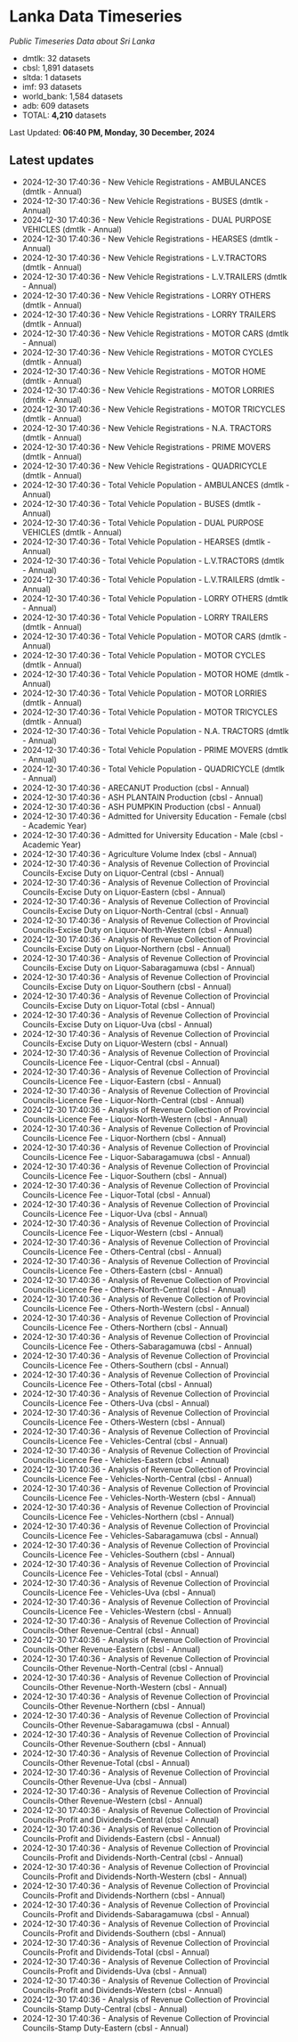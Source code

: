 # Lanka Data Timeseries
*Public Timeseries Data about Sri Lanka*

* dmtlk: 32 datasets
* cbsl: 1,891 datasets
* sltda: 1 datasets
* imf: 93 datasets
* world_bank: 1,584 datasets
* adb: 609 datasets
* TOTAL: **4,210** datasets

Last Updated: **06:40 PM, Monday, 30 December, 2024**

## Latest updates

* 2024-12-30 17:40:36 - New Vehicle Registrations - AMBULANCES (dmtlk - Annual)
* 2024-12-30 17:40:36 - New Vehicle Registrations - BUSES (dmtlk - Annual)
* 2024-12-30 17:40:36 - New Vehicle Registrations - DUAL PURPOSE VEHICLES (dmtlk - Annual)
* 2024-12-30 17:40:36 - New Vehicle Registrations - HEARSES (dmtlk - Annual)
* 2024-12-30 17:40:36 - New Vehicle Registrations - L.V.TRACTORS (dmtlk - Annual)
* 2024-12-30 17:40:36 - New Vehicle Registrations - L.V.TRAILERS (dmtlk - Annual)
* 2024-12-30 17:40:36 - New Vehicle Registrations - LORRY OTHERS (dmtlk - Annual)
* 2024-12-30 17:40:36 - New Vehicle Registrations - LORRY TRAILERS (dmtlk - Annual)
* 2024-12-30 17:40:36 - New Vehicle Registrations - MOTOR CARS (dmtlk - Annual)
* 2024-12-30 17:40:36 - New Vehicle Registrations - MOTOR CYCLES (dmtlk - Annual)
* 2024-12-30 17:40:36 - New Vehicle Registrations - MOTOR HOME (dmtlk - Annual)
* 2024-12-30 17:40:36 - New Vehicle Registrations - MOTOR LORRIES (dmtlk - Annual)
* 2024-12-30 17:40:36 - New Vehicle Registrations - MOTOR TRICYCLES (dmtlk - Annual)
* 2024-12-30 17:40:36 - New Vehicle Registrations - N.A. TRACTORS (dmtlk - Annual)
* 2024-12-30 17:40:36 - New Vehicle Registrations - PRIME MOVERS (dmtlk - Annual)
* 2024-12-30 17:40:36 - New Vehicle Registrations - QUADRICYCLE (dmtlk - Annual)
* 2024-12-30 17:40:36 - Total Vehicle Population - AMBULANCES (dmtlk - Annual)
* 2024-12-30 17:40:36 - Total Vehicle Population - BUSES (dmtlk - Annual)
* 2024-12-30 17:40:36 - Total Vehicle Population - DUAL PURPOSE VEHICLES (dmtlk - Annual)
* 2024-12-30 17:40:36 - Total Vehicle Population - HEARSES (dmtlk - Annual)
* 2024-12-30 17:40:36 - Total Vehicle Population - L.V.TRACTORS (dmtlk - Annual)
* 2024-12-30 17:40:36 - Total Vehicle Population - L.V.TRAILERS (dmtlk - Annual)
* 2024-12-30 17:40:36 - Total Vehicle Population - LORRY OTHERS (dmtlk - Annual)
* 2024-12-30 17:40:36 - Total Vehicle Population - LORRY TRAILERS (dmtlk - Annual)
* 2024-12-30 17:40:36 - Total Vehicle Population - MOTOR CARS (dmtlk - Annual)
* 2024-12-30 17:40:36 - Total Vehicle Population - MOTOR CYCLES (dmtlk - Annual)
* 2024-12-30 17:40:36 - Total Vehicle Population - MOTOR HOME (dmtlk - Annual)
* 2024-12-30 17:40:36 - Total Vehicle Population - MOTOR LORRIES (dmtlk - Annual)
* 2024-12-30 17:40:36 - Total Vehicle Population - MOTOR TRICYCLES (dmtlk - Annual)
* 2024-12-30 17:40:36 - Total Vehicle Population - N.A. TRACTORS (dmtlk - Annual)
* 2024-12-30 17:40:36 - Total Vehicle Population - PRIME MOVERS (dmtlk - Annual)
* 2024-12-30 17:40:36 - Total Vehicle Population - QUADRICYCLE (dmtlk - Annual)
* 2024-12-30 17:40:36 - ARECANUT Production (cbsl - Annual)
* 2024-12-30 17:40:36 - ASH PLANTAIN Production (cbsl - Annual)
* 2024-12-30 17:40:36 - ASH PUMPKIN Production (cbsl - Annual)
* 2024-12-30 17:40:36 - Admitted for University Education - Female (cbsl - Academic Year)
* 2024-12-30 17:40:36 - Admitted for University Education - Male (cbsl - Academic Year)
* 2024-12-30 17:40:36 - Agriculture Volume Index (cbsl - Annual)
* 2024-12-30 17:40:36 - Analysis of Revenue Collection of Provincial Councils-Excise Duty on Liquor-Central (cbsl - Annual)
* 2024-12-30 17:40:36 - Analysis of Revenue Collection of Provincial Councils-Excise Duty on Liquor-Eastern (cbsl - Annual)
* 2024-12-30 17:40:36 - Analysis of Revenue Collection of Provincial Councils-Excise Duty on Liquor-North-Central (cbsl - Annual)
* 2024-12-30 17:40:36 - Analysis of Revenue Collection of Provincial Councils-Excise Duty on Liquor-North-Western (cbsl - Annual)
* 2024-12-30 17:40:36 - Analysis of Revenue Collection of Provincial Councils-Excise Duty on Liquor-Northern (cbsl - Annual)
* 2024-12-30 17:40:36 - Analysis of Revenue Collection of Provincial Councils-Excise Duty on Liquor-Sabaragamuwa (cbsl - Annual)
* 2024-12-30 17:40:36 - Analysis of Revenue Collection of Provincial Councils-Excise Duty on Liquor-Southern (cbsl - Annual)
* 2024-12-30 17:40:36 - Analysis of Revenue Collection of Provincial Councils-Excise Duty on Liquor-Total (cbsl - Annual)
* 2024-12-30 17:40:36 - Analysis of Revenue Collection of Provincial Councils-Excise Duty on Liquor-Uva (cbsl - Annual)
* 2024-12-30 17:40:36 - Analysis of Revenue Collection of Provincial Councils-Excise Duty on Liquor-Western (cbsl - Annual)
* 2024-12-30 17:40:36 - Analysis of Revenue Collection of Provincial Councils-Licence Fee - Liquor-Central (cbsl - Annual)
* 2024-12-30 17:40:36 - Analysis of Revenue Collection of Provincial Councils-Licence Fee - Liquor-Eastern (cbsl - Annual)
* 2024-12-30 17:40:36 - Analysis of Revenue Collection of Provincial Councils-Licence Fee - Liquor-North-Central (cbsl - Annual)
* 2024-12-30 17:40:36 - Analysis of Revenue Collection of Provincial Councils-Licence Fee - Liquor-North-Western (cbsl - Annual)
* 2024-12-30 17:40:36 - Analysis of Revenue Collection of Provincial Councils-Licence Fee - Liquor-Northern (cbsl - Annual)
* 2024-12-30 17:40:36 - Analysis of Revenue Collection of Provincial Councils-Licence Fee - Liquor-Sabaragamuwa (cbsl - Annual)
* 2024-12-30 17:40:36 - Analysis of Revenue Collection of Provincial Councils-Licence Fee - Liquor-Southern (cbsl - Annual)
* 2024-12-30 17:40:36 - Analysis of Revenue Collection of Provincial Councils-Licence Fee - Liquor-Total (cbsl - Annual)
* 2024-12-30 17:40:36 - Analysis of Revenue Collection of Provincial Councils-Licence Fee - Liquor-Uva (cbsl - Annual)
* 2024-12-30 17:40:36 - Analysis of Revenue Collection of Provincial Councils-Licence Fee - Liquor-Western (cbsl - Annual)
* 2024-12-30 17:40:36 - Analysis of Revenue Collection of Provincial Councils-Licence Fee - Others-Central (cbsl - Annual)
* 2024-12-30 17:40:36 - Analysis of Revenue Collection of Provincial Councils-Licence Fee - Others-Eastern (cbsl - Annual)
* 2024-12-30 17:40:36 - Analysis of Revenue Collection of Provincial Councils-Licence Fee - Others-North-Central (cbsl - Annual)
* 2024-12-30 17:40:36 - Analysis of Revenue Collection of Provincial Councils-Licence Fee - Others-North-Western (cbsl - Annual)
* 2024-12-30 17:40:36 - Analysis of Revenue Collection of Provincial Councils-Licence Fee - Others-Northern (cbsl - Annual)
* 2024-12-30 17:40:36 - Analysis of Revenue Collection of Provincial Councils-Licence Fee - Others-Sabaragamuwa (cbsl - Annual)
* 2024-12-30 17:40:36 - Analysis of Revenue Collection of Provincial Councils-Licence Fee - Others-Southern (cbsl - Annual)
* 2024-12-30 17:40:36 - Analysis of Revenue Collection of Provincial Councils-Licence Fee - Others-Total (cbsl - Annual)
* 2024-12-30 17:40:36 - Analysis of Revenue Collection of Provincial Councils-Licence Fee - Others-Uva (cbsl - Annual)
* 2024-12-30 17:40:36 - Analysis of Revenue Collection of Provincial Councils-Licence Fee - Others-Western (cbsl - Annual)
* 2024-12-30 17:40:36 - Analysis of Revenue Collection of Provincial Councils-Licence Fee - Vehicles-Central (cbsl - Annual)
* 2024-12-30 17:40:36 - Analysis of Revenue Collection of Provincial Councils-Licence Fee - Vehicles-Eastern (cbsl - Annual)
* 2024-12-30 17:40:36 - Analysis of Revenue Collection of Provincial Councils-Licence Fee - Vehicles-North-Central (cbsl - Annual)
* 2024-12-30 17:40:36 - Analysis of Revenue Collection of Provincial Councils-Licence Fee - Vehicles-North-Western (cbsl - Annual)
* 2024-12-30 17:40:36 - Analysis of Revenue Collection of Provincial Councils-Licence Fee - Vehicles-Northern (cbsl - Annual)
* 2024-12-30 17:40:36 - Analysis of Revenue Collection of Provincial Councils-Licence Fee - Vehicles-Sabaragamuwa (cbsl - Annual)
* 2024-12-30 17:40:36 - Analysis of Revenue Collection of Provincial Councils-Licence Fee - Vehicles-Southern (cbsl - Annual)
* 2024-12-30 17:40:36 - Analysis of Revenue Collection of Provincial Councils-Licence Fee - Vehicles-Total (cbsl - Annual)
* 2024-12-30 17:40:36 - Analysis of Revenue Collection of Provincial Councils-Licence Fee - Vehicles-Uva (cbsl - Annual)
* 2024-12-30 17:40:36 - Analysis of Revenue Collection of Provincial Councils-Licence Fee - Vehicles-Western (cbsl - Annual)
* 2024-12-30 17:40:36 - Analysis of Revenue Collection of Provincial Councils-Other Revenue-Central (cbsl - Annual)
* 2024-12-30 17:40:36 - Analysis of Revenue Collection of Provincial Councils-Other Revenue-Eastern (cbsl - Annual)
* 2024-12-30 17:40:36 - Analysis of Revenue Collection of Provincial Councils-Other Revenue-North-Central (cbsl - Annual)
* 2024-12-30 17:40:36 - Analysis of Revenue Collection of Provincial Councils-Other Revenue-North-Western (cbsl - Annual)
* 2024-12-30 17:40:36 - Analysis of Revenue Collection of Provincial Councils-Other Revenue-Northern (cbsl - Annual)
* 2024-12-30 17:40:36 - Analysis of Revenue Collection of Provincial Councils-Other Revenue-Sabaragamuwa (cbsl - Annual)
* 2024-12-30 17:40:36 - Analysis of Revenue Collection of Provincial Councils-Other Revenue-Southern (cbsl - Annual)
* 2024-12-30 17:40:36 - Analysis of Revenue Collection of Provincial Councils-Other Revenue-Total (cbsl - Annual)
* 2024-12-30 17:40:36 - Analysis of Revenue Collection of Provincial Councils-Other Revenue-Uva (cbsl - Annual)
* 2024-12-30 17:40:36 - Analysis of Revenue Collection of Provincial Councils-Other Revenue-Western (cbsl - Annual)
* 2024-12-30 17:40:36 - Analysis of Revenue Collection of Provincial Councils-Profit and Dividends-Central (cbsl - Annual)
* 2024-12-30 17:40:36 - Analysis of Revenue Collection of Provincial Councils-Profit and Dividends-Eastern (cbsl - Annual)
* 2024-12-30 17:40:36 - Analysis of Revenue Collection of Provincial Councils-Profit and Dividends-North-Central (cbsl - Annual)
* 2024-12-30 17:40:36 - Analysis of Revenue Collection of Provincial Councils-Profit and Dividends-North-Western (cbsl - Annual)
* 2024-12-30 17:40:36 - Analysis of Revenue Collection of Provincial Councils-Profit and Dividends-Northern (cbsl - Annual)
* 2024-12-30 17:40:36 - Analysis of Revenue Collection of Provincial Councils-Profit and Dividends-Sabaragamuwa (cbsl - Annual)
* 2024-12-30 17:40:36 - Analysis of Revenue Collection of Provincial Councils-Profit and Dividends-Southern (cbsl - Annual)
* 2024-12-30 17:40:36 - Analysis of Revenue Collection of Provincial Councils-Profit and Dividends-Total (cbsl - Annual)
* 2024-12-30 17:40:36 - Analysis of Revenue Collection of Provincial Councils-Profit and Dividends-Uva (cbsl - Annual)
* 2024-12-30 17:40:36 - Analysis of Revenue Collection of Provincial Councils-Profit and Dividends-Western (cbsl - Annual)
* 2024-12-30 17:40:36 - Analysis of Revenue Collection of Provincial Councils-Stamp Duty-Central (cbsl - Annual)
* 2024-12-30 17:40:36 - Analysis of Revenue Collection of Provincial Councils-Stamp Duty-Eastern (cbsl - Annual)